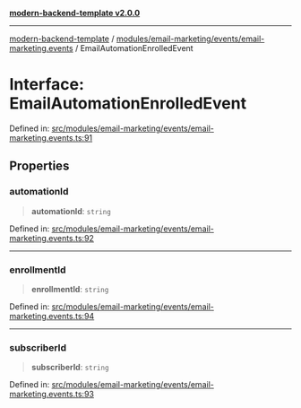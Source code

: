 [**modern-backend-template v2.0.0**](../../../../../README.md)

***

[modern-backend-template](../../../../../modules.md) / [modules/email-marketing/events/email-marketing.events](../README.md) / EmailAutomationEnrolledEvent

# Interface: EmailAutomationEnrolledEvent

Defined in: [src/modules/email-marketing/events/email-marketing.events.ts:91](https://github.com/maemreyo/saas-4cus-nodejs/blob/2a5b3f3aa11335dfa561e80e1feabb8e6084261e/src/modules/email-marketing/events/email-marketing.events.ts#L91)

## Properties

### automationId

> **automationId**: `string`

Defined in: [src/modules/email-marketing/events/email-marketing.events.ts:92](https://github.com/maemreyo/saas-4cus-nodejs/blob/2a5b3f3aa11335dfa561e80e1feabb8e6084261e/src/modules/email-marketing/events/email-marketing.events.ts#L92)

***

### enrollmentId

> **enrollmentId**: `string`

Defined in: [src/modules/email-marketing/events/email-marketing.events.ts:94](https://github.com/maemreyo/saas-4cus-nodejs/blob/2a5b3f3aa11335dfa561e80e1feabb8e6084261e/src/modules/email-marketing/events/email-marketing.events.ts#L94)

***

### subscriberId

> **subscriberId**: `string`

Defined in: [src/modules/email-marketing/events/email-marketing.events.ts:93](https://github.com/maemreyo/saas-4cus-nodejs/blob/2a5b3f3aa11335dfa561e80e1feabb8e6084261e/src/modules/email-marketing/events/email-marketing.events.ts#L93)
